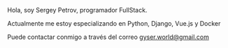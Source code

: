 Hola, soy Sergey Petrov, programador FullStack.

Actualmente me estoy especializando en Python, Django, Vue.js y Docker

Puede contactar conmigo a través del correo gyser.world@gmail.com

<!---
GyserMaster/GyserMaster is a ✨ special ✨ repository because its `README.md` (this file) appears on your GitHub profile.
You can click the Preview link to take a look at your changes.
--->
